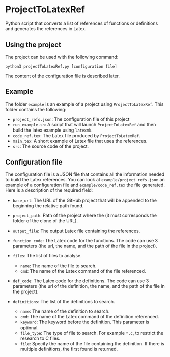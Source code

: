# ProjectToLatexRef

Python script that converts a list of references of functions or
definitions and generates the references in Latex.

## Using the project

The project can be used with the following command:

```[bash]
python3 projectToLatexRef.py [configuration file]
```

The content of the configuration file is described later.

## Example

The folder `example` is an example of a project using
`ProjectToLatexRef`. This folder contains the following:

- `project_refs.json`: The configuration file of this project
- `run_example.sh`: A script that will launch `ProjectToLatexRef` and then
  build the latex example using `latexmk`.
- `code_ref.tex`: The Latex file produced by `ProjectToLatexRef`.
- `main.tex`: A short example of Latex file that uses the references.
- `src`: The source code of the project.

## Configuration file

The configuration file is a JSON file that contains all the information
needed to build the Latex references. You can look at
`example/project_refs.json` an example of a configuration file and
`example/code_ref.tex` the file generated. Here is a description of the required field:

- `base_url`: The URL of the GitHub project that will be appended to the
  beginning the relative path found.
- `project_path`: Path of the project where the (it must corresponds the
  folder of the clone of the URL).
- `output_file`: The output Latex file containing the references.
- `function_code`: The Latex code for the functions. The code can use 3
  parameters (the url, the name, and the path of the file in the project).
- `files`: The list of files to analyse.

    * `name`: The name of the file to search.
    * `cmd`: The name of the Latex command of the file referenced.

- `def_code`: The Latex code for the definitions. The code can use 3
  parameters (the url of the definition, the name, and the path of the file
  in the project).
- `definitions`: The list of the definitions to search.
    * `name`: The name of the definition to search.
    * `cmd`: The name of the Latex command of the definition referenced.
    * `keyword`: The keyword before the definition. This parameter is
      optinnal.
    * `file_type`: The type of file to search. For example `*.c`, to
      restrict the research to C files.
    * `file`: Specify the name of the file containing the definition. If
      there is multiple definitions, the first found is returned.

